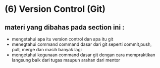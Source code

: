 # (6) Version Control (Git)

## materi yang dibahas pada section ini :
  - mengetahui apa itu version control dan apa itu git
  - menegtahui command command dasar dari git seperti commit,push, pull, merge dan masih banyak lagi
  - mengetahui kegunaan command dasar git dengan cara mempraktikan langsung baik dari tugas maupun arahan dari mentor 
